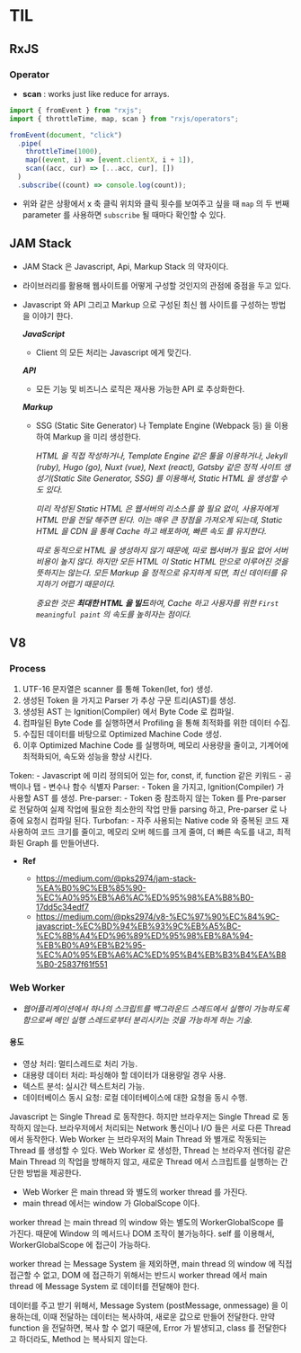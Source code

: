# TIL

## RxJS

### Operator

- **scan** : works just like reduce for arrays.

```js
import { fromEvent } from "rxjs";
import { throttleTime, map, scan } from "rxjs/operators";

fromEvent(document, "click")
  .pipe(
    throttleTime(1000),
    map((event, i) => [event.clientX, i + 1]),
    scan((acc, cur) => [...acc, cur], [])
  )
  .subscribe((count) => console.log(count));
```

- 위와 같은 상황에서 x 축 클릭 위치와 클릭 횟수를 보여주고 싶을 때 `map` 의 두 번째 parameter 를 사용하면 `subscribe` 될 때마다 확인할 수 있다.

## JAM Stack

- JAM Stack 은 Javascript, Api, Markup Stack 의 약자이다.
- 라이브러리를 활용해 웹사이트를 어떻게 구성할 것인지의 관점에 중점을 두고 있다.
- Javascript 와 API 그리고 Markup 으로 구성된 최신 웹 사이트를 구성하는 방법을 이야기 한다.

  **_JavaScript_**

  - Client 의 모든 처리는 Javascript 에게 맞긴다.

  **_API_**

  - 모든 기능 및 비즈니스 로직은 재사용 가능한 API 로 추상화한다.

  **_Markup_**

  - SSG (Static Site Generator) 나 Template Engine (Webpack 등) 을 이용하여 Markup 을 미리 생성한다.

    _HTML 을 직접 작성하거나, Template Engine 같은 툴을 이용하거나, Jekyll (ruby), Hugo (go), Nuxt (vue), Next (react), Gatsby 같은 정적 사이트 생성기(Static Site Generator, SSG) 를 이용해서, Static HTML 을 생성할 수도 있다._

    _미리 작성된 Static HTML 은 웹서버의 리소스를 쓸 필요 없이, 사용자에게 HTML 만을 전달 해주면 된다. 이는 매우 큰 장점을 가져오게 되는데, Static HTML 을 CDN 을 통해 Cache 하고 배포하여, 빠른 속도 를 유지한다._

    _따로 동적으로 HTML 을 생성하지 않기 때문에, 따로 웹서버가 필요 없어 서버 비용이 높지 않다. 하지만 모든 HTML 이 Static HTML 만으로 이루어진 것을 뜻하지는 않는다. 모든 Markup 을 정적으로 유지하게 되면, 최신 데이터를 유지하기 어렵기 때문이다._

    _중요한 것은 **최대한 HTML 을 빌드**하여, Cache 하고 사용자를 위한 `First meaningful paint` 의 속도를 높히자는 점이다._

## V8

### Process

1. UTF-16 문자열은 scanner 를 통해 Token(let, for) 생성.
2. 생성된 Token 을 가지고 Parser 가 추상 구문 트리(AST)를 생성.
3. 생성된 AST 는 Ignition(Compiler) 에서 Byte Code 로 컴파일.
4. 컴파일된 Byte Code 를 실행하면서 Profiling 을 통해 최적화를 위한 데이터 수집.
5. 수집된 데이터를 바탕으로 Optimized Machine Code 생성.
6. 이후 Optimized Machine Code 를 실행하며, 메모리 사용량을 줄이고, 기계어에 최적화되어, 속도와 성능을 향상 시킨다.

Token: - Javascript 에 미리 정의되어 있는 for, const, if, function 같은 키워드 - 공백이나 탭 - 변수나 함수 식별자
Parser: - Token 을 가지고, Ignition(Compiler) 가 사용할 AST 를 생성.
Pre-parser: - Token 중 참조하지 않는 Token 를 Pre-parser 로 전달하여 실제 작업에 필요한 최소한의 작업 만들 parsing 하고, Pre-parser 로 나중에 요청시 컴파일 된다.
Turbofan: - 자주 사용되는 Native code 와 중복된 코드 재사용하여 코드 크기를 줄이고, 메모리 오버 헤드를 크게 줄여, 더 빠른 속도를 내고, 최적화된 Graph 를 만들어낸다.

- **Ref**

  - https://medium.com/@pks2974/jam-stack-%EA%B0%9C%EB%85%90-%EC%A0%95%EB%A6%AC%ED%95%98%EA%B8%B0-17dd5c34edf7
  - https://medium.com/@pks2974/v8-%EC%97%90%EC%84%9C-javascript-%EC%BD%94%EB%93%9C%EB%A5%BC-%EC%8B%A4%ED%96%89%ED%95%98%EB%8A%94-%EB%B0%A9%EB%B2%95-%EC%A0%95%EB%A6%AC%ED%95%B4%EB%B3%B4%EA%B8%B0-25837f61f551

### Web Worker

- _웹어플리케이션에서 하나의 스크립트를 백그라운드 스레드에서 실행이 가능하도록 함으로써 메인 실행 스레드로부터 분리시키는 것을 가능하게 하는 기술._

#### 용도

- 영상 처리: 멀티스레드로 처리 가능.
- 대용량 데이터 처리: 파싱해야 할 데이터가 대용량일 경우 사용.
- 텍스트 분석: 실시간 텍스트처리 가능.
- 데이터베이스 동시 요청: 로컬 데이터베이스에 대한 요청을 동시 수행.

Javascript 는 Single Thread 로 동작한다. 하지만 브라우저는 Single Thread 로 동작하지 않는다. 브라우저에서 처리되는 Network 통신이나 I/O 들은 서로 다른 Thread 에서 동작한다. Web Worker 는 브라우저의 Main Thread 와 별개로 작동되는 Thread 를 생성할 수 있다. Web Worker 로 생성한, Thread 는 브라우저 렌더링 같은 Main Thread 의 작업을 방해하지 않고, 새로운 Thread 에서 스크립트를 실행하는 간단한 방법을 제공한다.

- Web Worker 은 main thread 와 별도의 worker thread 를 가진다.
- main thread 에서는 window 가 GlobalScope 이다.

worker thread 는 main thread 의 window 와는 별도의 WorkerGlobalScope 를 가진다.
때문에 Window 의 메서드나 DOM 조작이 불가능하다. self 를 이용해서, WorkerGlobalScope 에 접근이 가능하다.

worker thread 는 Message System 을 제외하면, main thread 의 window 에 직접 접근할 수 없고, DOM 에 접근하기 위해서는 반드시 worker thread 에서 main thread 에 Message System 로 데이터를 전달해야 한다.

데이터를 주고 받기 위해서, Message System (postMessage, onmessage) 을 이용하는데, 이때 전달하는 데이터는 복사하여, 새로운 값으로 만들어 전달한다.
만약 function 을 전달하면, 복사 할 수 없기 때문에, Error 가 발생되고, class 를 전달한다고 하더라도, Method 는 복사되지 않는다.

